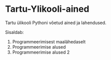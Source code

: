 # Tartu-Ylikooli-ained
Tartu ülikooli Pythoni võetud ained ja lahendused.

Sisaldab:

1. Programmeerimisest maalähedaselt 
2. Programmeerimise alused
3. Programmeerimise alused 2
